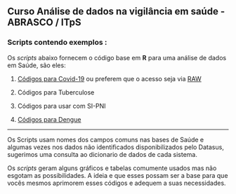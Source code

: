 ## **Curso Análise de dados na vigilância em saúde** - ABRASCO / ITpS

### Scripts contendo exemplos :

 Os *scripts* abaixo fornecem o código  base em **R** para uma análise de dados em Saúde, são eles:

1. [Códigos para Covid-19](Script_Covid-19/script_covid19.R)   ou preferem que o acesso seja via [RAW](https://raw.githubusercontent.com/Curso-R-Abrasco/Scripts_Exemplos/master/Script_Covid-19/script_covid19.R)

2. Códigos para Tuberculose

3. Códigos para usar com SI-PNI

4. [Códigos para Dengue](Script_Arbovirose/Script_Dengue.R)

---

Os Scripts usam nomes dos campos comuns nas bases de Saúde e algumas vezes nos dados não identificados disponibilizados pelo Datasus, sugerimos uma consulta ao dicionario de dados de cada sistema.

Os *scripts* geram alguns gráficos e tabelas comumente usados mas não esgotam as possibilidades. A ideia e que esses possam ser a base para que vocês mesmos aprimorem esses códigos e adequem  a suas necessidades. 
